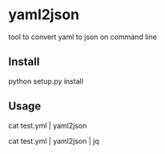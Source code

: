 # yaml2json
tool to convert yaml to json on command line

## Install
python setup.py install

## Usage

cat test.yml | yaml2json

cat test.yml | yaml2json | jq
